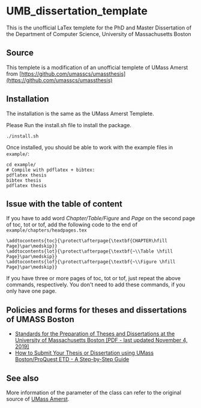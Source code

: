 # UMB_dissertation_template
This is the unofficial LaTex templete for the PhD and Master Dissertation of the Department of Computer Science, University of Massachusetts Boston

## Source
This templete is a modification of an unofficial templete of UMass Amerst from [https://github.com/umasscs/umassthesis](https://github.com/umasscs/umassthesis)

## Installation
The installation is the same as the UMass Amerst Templete.

Please Run the install.sh file to install the package.

    ./install.sh
    
Once installed, you should be able to work with the example files in `example/`:

    cd example/
    # Compile with pdflatex + bibtex:
    pdflatex thesis
    bibtex thesis
    pdflatex thesis

## Issue with the table of content 

If you have to add word *Chapter/Table/Figure* and *Page* on the second page of toc, tot or tof, add the following code to the end of `example/chapters/headpages.tex`

    \addtocontents{toc}{\protect\afterpage{\textbf{CHAPTER\hfill Page}\par\medskip}}
    \addtocontents{lot}{\protect\afterpage{\textbf{~\\Table \hfill Page}\par\medskip}}
    \addtocontents{lof}{\protect\afterpage{\textbf{~\\Figure \hfill Page}\par\medskip}}

If you have three or more pages of toc, tot or tof, just repeat the above commands, respectively. You don't need to add these commands, if you only have one page.

## Policies and forms for theses and dissertations of UMASS Boston 
- [Standards for the Preparation of Theses and Dissertations at the University of Massachusetts Boston [PDF - last updated November 4, 2019]](https://www.umb.edu/editor_uploads/images/graduate_studies/Revised_Standards_November_19.pdf)
- [How to Submit Your Thesis or Dissertation using UMass Boston/ProQuest ETD - A Step-by-Step Guide](https://www.umb.edu/editor_uploads/images/graduate_studies/Step_by_Step_throug5BD377_2016.docx)

## See also

More information of the parameter of the class can refer to the original source of [UMass Amerst](https://github.com/umasscs/umassthesis).
